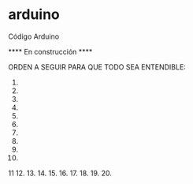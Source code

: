 # arduino
Código Arduino

**** En construcción ****

ORDEN A SEGUIR PARA QUE TODO SEA ENTENDIBLE:


01.
02.
03.
04. 
05.
06.
07.
08.
09.
10.
11
12.
13.
14.
15.
16.
17.
18.
19.
20.

